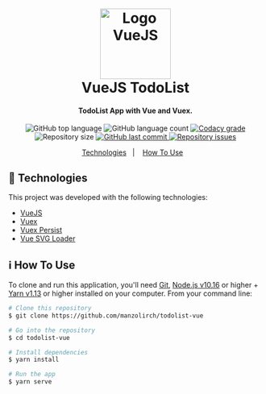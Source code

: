 <h1 align="center">
  <img alt="Logo VueJS" src="https://vuejs.org/images/logo.png" width="140px" />
  <br>
  VueJS TodoList
</h1>
<h4 align="center">
  TodoList App with Vue and Vuex.
</h4>
<p align="center">
  <img alt="GitHub top language" src="https://img.shields.io/github/languages/top/manzolirch/todolist-vue.svg">

  <img alt="GitHub language count" src="https://img.shields.io/github/languages/count/manzolirch/todolist-vue.svg">

  <a href="https://www.codacy.com/app/manzolirch/todolist-vue?utm_source=github.com&amp;utm_medium=referral&amp;utm_content=manzolirch/todolist-vue&amp;utm_campaign=Badge_Grade">
    <img alt="Codacy grade" src="https://img.shields.io/codacy/grade/1b577a07dda843aba09f4bc55d1af8fc.svg">
  </a>

  <img alt="Repository size" src="https://img.shields.io/github/repo-size/manzolirch/todolist-vue.svg">
  <a href="https://github.com/manzolirch/todolist-vue/commits/master">
    <img alt="GitHub last commit" src="https://img.shields.io/github/last-commit/manzolirch/todolist-vue.svg">
  </a>

  <a href="https://github.com/manzolirch/todolist-vue/issues">
    <img alt="Repository issues" src="https://img.shields.io/github/issues/manzolirch/todolist-vue.svg">
  </a>
</p>
<p align="center">
  <a href="#rocket-technologies">Technologies</a>&nbsp;&nbsp;&nbsp;|&nbsp;&nbsp;&nbsp;
  <a href="#information_source-how-to-use">How To Use</a>&nbsp;&nbsp;&nbsp;
</p>

## :rocket: Technologies

This project was developed with the following technologies:

-  [VueJS](https://vuejs.org/)
-  [Vuex](https://vuex.vuejs.org/)
-  [Vuex Persist](https://github.com/championswimmer/vuex-persist)
-  [Vue SVG Loader](https://vue-svg-loader.js.org/)

## :information_source: How To Use

To clone and run this application, you'll need [Git](https://git-scm.com), [Node.js v10.16](nodejs) or higher + [Yarn v1.13](yarn) or higher installed on your computer. From your command line:

```bash
# Clone this repository
$ git clone https://github.com/manzolirch/todolist-vue

# Go into the repository
$ cd todolist-vue

# Install dependencies
$ yarn install

# Run the app
$ yarn serve
```